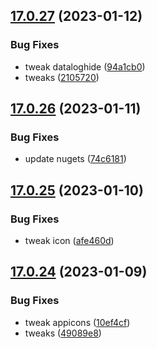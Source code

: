 ## [17.0.27](https://github.com/phandcock/GrampsView/compare/v17.0.26...v17.0.27) (2023-01-12)


### Bug Fixes

* tweak dataloghide ([94a1cb0](https://github.com/phandcock/GrampsView/commit/94a1cb01af2b6a7f956fae68ef15207ccd9873d7))
* tweaks ([2105720](https://github.com/phandcock/GrampsView/commit/21057200570d62deacd930a9544d888939d45c5f))



## [17.0.26](https://github.com/phandcock/GrampsView/compare/v17.0.25...v17.0.26) (2023-01-11)


### Bug Fixes

* update nugets ([74c6181](https://github.com/phandcock/GrampsView/commit/74c6181e337c7c164c8f4b2a8fd2bbe1da893113))



## [17.0.25](https://github.com/phandcock/GrampsView/compare/v17.0.24...v17.0.25) (2023-01-10)


### Bug Fixes

* tweak icon ([afe460d](https://github.com/phandcock/GrampsView/commit/afe460ddc116ed078c68f44fdec985c0924093d6))



## [17.0.24](https://github.com/phandcock/GrampsView/compare/v17.0.23...v17.0.24) (2023-01-09)


### Bug Fixes

* tweak appicons ([10ef4cf](https://github.com/phandcock/GrampsView/commit/10ef4cf01693532bef4ce22e08080bf503c5b0f1))
* tweaks ([49089e8](https://github.com/phandcock/GrampsView/commit/49089e8a2a701d7d50611d83ba827f8819f0c962))



